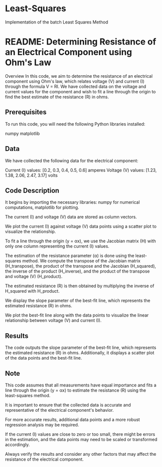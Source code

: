 # Least-Squares
 Implementation of the batch Least Squares Method 

# README: Determining Resistance of an Electrical Component using Ohm's Law
Overview
In this code, we aim to determine the resistance of an electrical component using Ohm's law, which relates voltage (V) and current (I) through the formula V = RI. We have collected data on the voltage and current values for the component and wish to fit a line through the origin to find the best estimate of the resistance (R) in ohms.

## Prerequisites
To run this code, you will need the following Python libraries installed:

numpy
matplotlib

## Data
We have collected the following data for the electrical component:

Current (I) values: [0.2, 0.3, 0.4, 0.5, 0.6] amperes
Voltage (V) values: [1.23, 1.38, 2.06, 2.47, 3.17] volts

## Code Description
It begins by importing the necessary libraries: numpy for numerical computations, matplotlib for plotting.

The current (I) and voltage (V) data are stored as column vectors.

We plot the current (I) against voltage (V) data points using a scatter plot to visualize the relationship.

To fit a line through the origin (y = αx), we use the Jacobian matrix (H) with only one column representing the current (I) values.

The estimation of the resistance parameter (α) is done using the least-squares method. We compute the transpose of the Jacobian matrix (H_transpose), the product of the transpose and the Jacobian (H_squared), the inverse of the product (H_inverse), and the product of the transpose and voltage (V) (H_product).

The estimated resistance (R) is then obtained by multiplying the inverse of H_squared with H_product.

We display the slope parameter of the best-fit line, which represents the estimated resistance (R) in ohms.

We plot the best-fit line along with the data points to visualize the linear relationship between voltage (V) and current (I).

## Results
The code outputs the slope parameter of the best-fit line, which represents the estimated resistance (R) in ohms. Additionally, it displays a scatter plot of the data points and the best-fit line.

## Note
This code assumes that all measurements have equal importance and fits a line through the origin (y = αx) to estimate the resistance (R) using the least-squares method.

It is important to ensure that the collected data is accurate and representative of the electrical component's behavior.

For more accurate results, additional data points and a more robust regression analysis may be required.

If the current (I) values are close to zero or too small, there might be errors in the estimation, and the data points may need to be scaled or transformed accordingly.

Always verify the results and consider any other factors that may affect the resistance of the electrical component.
